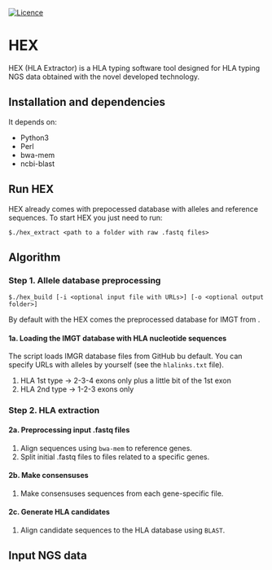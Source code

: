 [![Licence](https://img.shields.io/hexpm/l/plug.svg?style=flat-square)](http://www.apache.org/licenses/LICENSE-2.0)

# HEX
HEX (HLA Extractor) is a HLA typing software tool designed for HLA typing NGS data obtained with the novel developed technology.

## Installation and dependencies
It depends on:
- Python3
- Perl
- bwa-mem
- ncbi-blast

## Run HEX

HEX already comes with prepocessed database with alleles and reference sequences. To start HEX you just need to run:

```
$./hex_extract <path to a folder with raw .fastq files>
```

## Algorithm

### Step 1. Allele database preprocessing
`$./hex_build [-i <optional input file with URLs>] [-o <optional output folder>]`

By default with the HEX comes the preprocessed database for IMGT <name here.gz> from <date here>.

#### 1a. Loading the IMGT database with HLA nucleotide sequences

The script loads IMGR database files from GitHub bu default. You can specify URLs with alleles by yourself (see the `hlalinks.txt` file).

1. HLA 1st type -> 2-3-4 exons only plus a little bit of the 1st exon
2. HLA 2nd type -> 1-2-3 exons only

### Step 2. HLA extraction

#### 2a. Preprocessing input .fastq files

1. Align sequences using `bwa-mem` to reference genes.
2. Split initial .fastq files to files related to a specific genes.

#### 2b. Make consensuses

1. Make consensuses sequences from each gene-specific file.

#### 2c. Generate HLA candidates

1. Align candidate sequences to the HLA database using `BLAST`.

## Input NGS data
